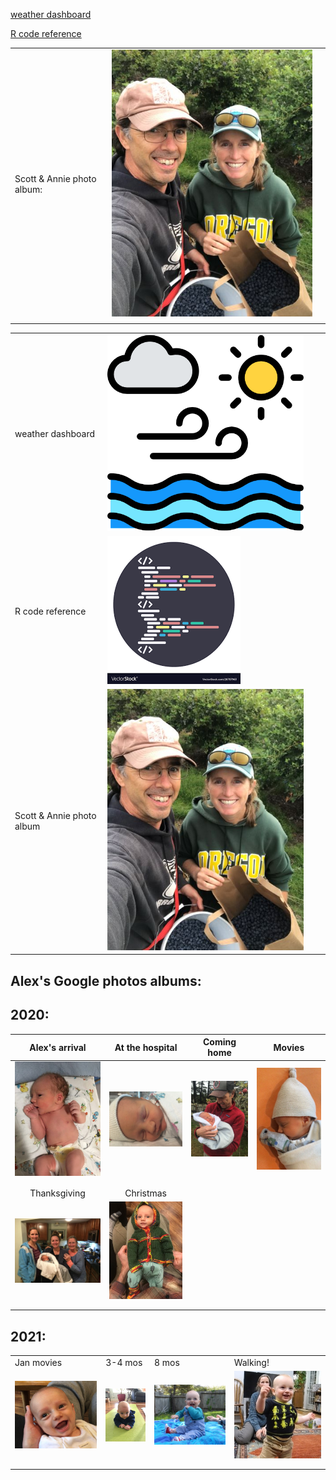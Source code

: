 [weather dashboard](docs/SRM_weather7.html)

[R code reference](docs/SRM_code.html)

|                            |                                                                                                                    |     |
|------------------------|------------------------|------------------------|
| Scott & Annie photo album: | [![mythumb](images/Scott%20n%20Annie%20thm.jpg "Scott & Annie 2020")](https://photos.app.goo.gl/Lyh4CcWdFuuiufuv5) |     |
|                            |                                                                                                                    |     |

|                                             |                                                                                                                                   |     |     |
|---------------------------------------------|-----------------------------------------------------------------------------------------------------------------------------------|-----|-----|
| weather dashboard | [![mythumb](assets/weather%20icon.png)](docs/SRM_weather7.html)                                                                          |     |     |
| R code reference      | [![mythumb](assets/code.png)](docs/SRM_code.html)                                                                                        |     |     |
| Scott & Annie photo album                   | [![mythumb](images/Scott%20n%20Annie%20thm.jpg "Scott & Annie 2020")](https://photos.app.goo.gl/Lyh4CcWdFuuiufuv5) |     |     |

## Alex's Google photos albums:

## 2020:

|                                                   Alex's arrival                                                   |                                             At the hospital                                              | Coming home                                                                                                 | Movies                                                                                      |
|:-----------------:|:----------------:|------------------|------------------|
| [![mythumb](images/introducing-alex-galen-marion_thm.jpg "Birthday")](https://photos.app.goo.gl/UsbqoToZ5JBLwnLX9) |   [![mythumb](images/hospital_thm.jpg "At the hospital")](https://photos.app.goo.gl/Msw5y5udBryZNi338)   | [![mythumb](images/coming%20home%202%20thm.jpg "Coming home")](https://photos.app.goo.gl/KvWUrYm67uxNgAHp7) | [![mythumb](images/movies%20thm.png "Movies")](https://photos.app.goo.gl/4mnHxyz3WaqjsbZn9) |
|                                                                                                                    |                                                                                                          |                                                                                                             |                                                                                             |
|                                                                                                                    |                                                                                                          |                                                                                                             |                                                                                             |
|                                                    Thanksgiving                                                    |                                                Christmas                                                 |                                                                                                             |                                                                                             |
|      [![mythumb](images/thanskgiving%20thm.jpg "Thanksgiving")](https://photos.app.goo.gl/9DxJhFJFUpnhJAe86)       | [![mythumb](images/christmas%20thm2.jpg "First Christmas")](https://photos.app.goo.gl/rDrpdgzfQ8Rj3SrD6) |                                                                                                             |                                                                                             |
|                                                                                                                    |                                                                                                          |                                                                                                             |                                                                                             |
|                                                                                                                    |                                                                                                          |                                                                                                             |                                                                                             |

## 2021:

|                                                                                                                 |                                                                                                 |                                                                                                                         |                                                                                                 |
|------------------|-----------------|--------------------|-----------------|
| Jan movies                                                                                                      | 3-4 mos                                                                                         | 8 mos                                                                                                                   | Walking!                                                                                        |
| [![mythumb](images/Jan%20movies%20thm.jpg "Movies from Jan 2021")](https://photos.app.goo.gl/Li67ZVJuo2Hgy5Gn6) | [![mythumb](images/3-4%20mos%20thm.jpg "3-4 mos")](https://photos.app.goo.gl/snuXCZF9zKHdtegE9) | [![mythumb](images/pre-crawling%20thm.jpg "last of the pre-crawling era")](https://photos.app.goo.gl/a3Ltsy1xZ3wZJPWH9) | [![mythumb](images/walking%20thm.jpg "Walking!!")](https://photos.app.goo.gl/SK3Sv5So67rF2tHn7) |
|                                                                                                                 |                                                                                                 |                                                                                                                         |                                                                                                 |
|                                                                                                                 |                                                                                                 |                                                                                                                         |                                                                                                 |
